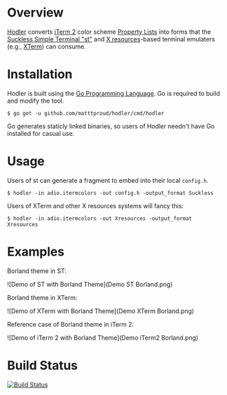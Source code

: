 # Overview

[Hodler](https://en.wikipedia.org/wiki/Ferdinand_Hodler) converts
[iTerm 2](https://www.iterm2.com) color scheme [Property
Lists](https://en.wikipedia.org/wiki/Property_list) into forms that
the [Suckless Simple Terminal "st"](http://st.suckless.org) and
[X resources](https://en.wikipedia.org/wiki/X_resources)-based terminal
emulaters (e.g., [XTerm](http://invisible-island.net/xterm/)) can consume.

# Installation

Hodler is built using the [Go Programming Language](https://golang.org).  Go
is required to build and modify the tool.

    $ go get -u github.com/matttproud/hodler/cmd/hodler

Go generates staticly linked binaries, so users of Hodler needn't have Go
installed for casual use.

# Usage

Users of st can generate a fragment to embed into their local `config.h`.

    $ hodler -in adio.itermcolors -out config.h -output_format Suckless

Users of XTerm and other X resources systems will fancy this:

    $ hodler -in adio.itermcolors -out Xresources -output_format Xresources

# Examples

Borland theme in ST:


![Demo of ST with Borland Theme](Demo ST Borland.png)


Borland theme in XTerm:


![Demo of XTerm with Borland Theme](Demo XTerm Borland.png)


Reference case of Borland theme in iTerm 2:


![Demo of iTerm 2 with Borland Theme](Demo iTerm2 Borland.png)


# Build Status

[![Build Status](https://travis-ci.org/matttproud/hodler.svg)](https://travis-ci.org/matttproud/hodler)
